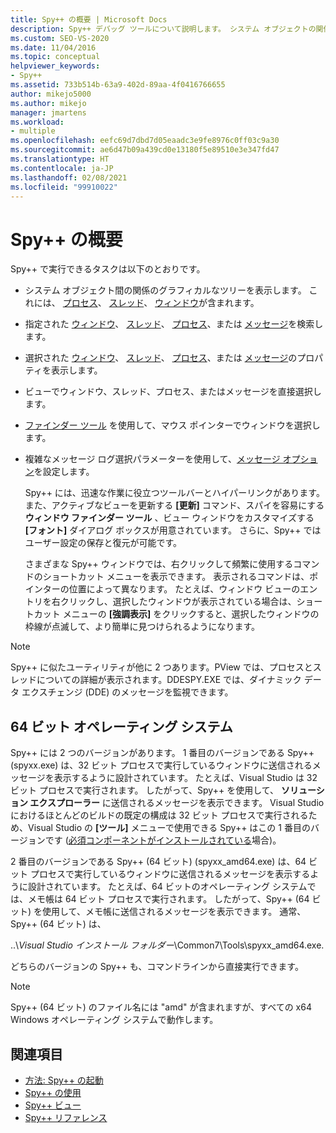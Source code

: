 ```yaml
---
title: Spy++ の概要 | Microsoft Docs
description: Spy++ デバッグ ツールについて説明します。 システム オブジェクトの関係をグラフィカルなツリーで表示します。 選択されたウィンドウ、スレッド、プロセス、またはメッセージのプロパティを取得します。
ms.custom: SEO-VS-2020
ms.date: 11/04/2016
ms.topic: conceptual
helpviewer_keywords:
- Spy++
ms.assetid: 733b514b-63a9-402d-89aa-4f0416766655
author: mikejo5000
ms.author: mikejo
manager: jmartens
ms.workload:
- multiple
ms.openlocfilehash: eefc69d7dbd7d05eaadc3e9fe8976c0ff03c9a30
ms.sourcegitcommit: ae6d47b09a439cd0e13180f5e89510e3e347fd47
ms.translationtype: HT
ms.contentlocale: ja-JP
ms.lasthandoff: 02/08/2021
ms.locfileid: "99910022"
---
```

# <a name="introducing-spy"></a>Spy++ の概要
Spy++ で実行できるタスクは以下のとおりです。

- システム オブジェクト間の関係のグラフィカルなツリーを表示します。 これには、 [プロセス](../debugger/processes-view.md)、 [スレッド](../debugger/threads-view.md)、 [ウィンドウ](../debugger/windows-view.md)が含まれます。

- 指定された [ウィンドウ](../debugger/how-to-search-for-a-window-in-windows-view.md)、 [スレッド](../debugger/how-to-search-for-a-thread-in-threads-view.md)、 [プロセス](../debugger/how-to-search-for-a-process-in-processes-view.md)、または [メッセージ](../debugger/how-to-search-for-a-message-in-messages-view.md)を検索します。

- 選択された [ウィンドウ](../debugger/how-to-display-window-properties.md)、 [スレッド](../debugger/how-to-display-thread-properties.md)、 [プロセス](../debugger/how-to-display-process-properties.md)、または [メッセージ](../debugger/how-to-display-message-properties.md)のプロパティを表示します。

- ビューでウィンドウ、スレッド、プロセス、またはメッセージを直接選択します。

- [ファインダー ツール](../debugger/how-to-use-the-finder-tool.md) を使用して、マウス ポインターでウィンドウを選択します。

- 複雑なメッセージ ログ選択パラメーターを使用して、[メッセージ オプション](../debugger/how-to-open-messages-view-from-find-window.md)を設定します。

  Spy++ には、迅速な作業に役立つツールバーとハイパーリンクがあります。 また、アクティブなビューを更新する **[更新]** コマンド、スパイを容易にする **ウィンドウ ファインダー ツール** 、ビュー ウィンドウをカスタマイズする **[フォント]** ダイアログ ボックスが用意されています。 さらに、Spy++ ではユーザー設定の保存と復元が可能です。

  さまざまな Spy++ ウィンドウでは、右クリックして頻繁に使用するコマンドのショートカット メニューを表示できます。 表示されるコマンドは、ポインターの位置によって異なります。 たとえば、ウィンドウ ビューのエントリを右クリックし、選択したウィンドウが表示されている場合は、ショートカット メニューの **[強調表示]** をクリックすると、選択したウィンドウの枠線が点滅して、より簡単に見つけられるようになります。

> [!NOTE]
> Spy++ に似たユーティリティが他に 2 つあります。PView では、プロセスとスレッドについての詳細が表示されます。DDESPY.EXE では、ダイナミック データ エクスチェンジ (DDE) のメッセージを監視できます。

## <a name="64-bit-operating-systems"></a>64 ビット オペレーティング システム
 Spy++ には 2 つのバージョンがあります。 1 番目のバージョンである Spy++ (spyxx.exe) は、32 ビット プロセスで実行しているウィンドウに送信されるメッセージを表示するように設計されています。 たとえば、Visual Studio は 32 ビット プロセスで実行されます。 したがって、Spy++ を使用して、 **ソリューション エクスプローラー** に送信されるメッセージを表示できます。 Visual Studio におけるほとんどのビルドの既定の構成は 32 ビット プロセスで実行されるため、Visual Studio の **[ツール]** メニューで使用できる Spy++ はこの 1 番目のバージョンです ([必須コンポーネントがインストールされている](../debugger/how-to-start-spy-increment.md)場合)。

 2 番目のバージョンである Spy++ (64 ビット) (spyxx_amd64.exe) は、64 ビット プロセスで実行しているウィンドウに送信されるメッセージを表示するように設計されています。 たとえば、64 ビットのオペレーティング システムでは、メモ帳は 64 ビット プロセスで実行されます。 したがって、Spy++ (64 ビット) を使用して、メモ帳に送信されるメッセージを表示できます。 通常、Spy++ (64 ビット) は、

 ..\\*Visual Studio インストール フォルダー*\Common7\Tools\spyxx_amd64.exe.

 どちらのバージョンの Spy++ も、コマンドラインから直接実行できます。

> [!NOTE]
> Spy++ (64 ビット) のファイル名には "amd" が含まれますが、すべての x64 Windows オペレーティング システムで動作します。

## <a name="see-also"></a>関連項目
- [方法: Spy++ の起動](../debugger/how-to-start-spy-increment.md)
- [Spy++ の使用](../debugger/using-spy-increment.md)
- [Spy++ ビュー](../debugger/spy-increment-views.md)
- [Spy++ リファレンス](../debugger/spy-increment-reference.md)